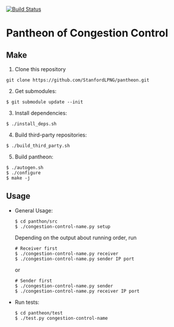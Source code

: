 [![Build Status](https://travis-ci.org/StanfordLPNG/pantheon.svg?branch=master)](https://travis-ci.org/StanfordLPNG/pantheon)

# Pantheon of Congestion Control

## Make

1. Clone this repository

  ```
  git clone https://github.com/StanfordLPNG/pantheon.git
  ```

2. Get submodules:

  ```
  $ git submodule update --init
  ```

3. Install dependencies:

  ```
  $ ./install_deps.sh
  ```

4. Build third-party repositories:

  ```
  $ ./build_third_party.sh
  ```

5. Build pantheon:

  ```
  $ ./autogen.sh
  $ ./configure
  $ make -j
  ```
## Usage

* General Usage:

  ```
  $ cd panthon/src
  $ ./congestion-control-name.py setup
  ```

  Depending on the output about running order, run

  ```
  # Receiver first
  $ ./congestion-control-name.py receiver
  $ ./congestion-control-name.py sender IP port
  ```

  or

  ```
  # Sender first
  $ ./congestion-control-name.py sender
  $ ./congestion-control-name.py receiver IP port
  ```

* Run tests:

  ```
  $ cd pantheon/test
  $ ./test.py congestion-control-name
  ```

